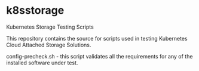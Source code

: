 # k8sstorage
Kubernetes Storage Testing Scripts

This repository contains the source for scripts used in testing Kubernetes Cloud Attached Storage Solutions.

config-precheck.sh - this script validates all the requirements for any of the installed software under test.
